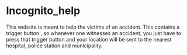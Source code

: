 # Incognito_help

This website is meant to help the victims of an accident. This contains a trigger button , so whenever one witnesses an accident, you just have to press that trigger button and your location will be sent to the nearest hospital, police station and municipality.
